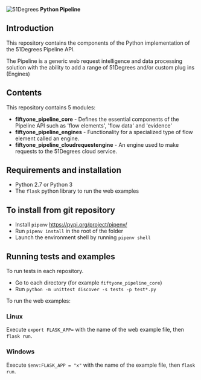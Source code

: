 ![51Degrees](https://51degrees.com/DesktopModules/FiftyOne/Distributor/Logo.ashx?utm_source=github&utm_medium=repository&utm_content=readme_main&utm_campaign=python-open-source "Data rewards the curious") **Python Pipeline**

## Introduction
This repository contains the components of the Python implementation of the 51Degrees Pipeline API.

The Pipeline is a generic web request intelligence and data processing solution with the ability to add a range of 51Degrees and/or custom plug ins (Engines) 

## Contents
This repository contains 5 modules:

- **fiftyone_pipeline_core** - Defines the essential components of the Pipeline API such as 'flow elements', 'flow data' and 'evidence'
- **fiftyone_pipeline_engines** - Functionality for a specialized type of flow element called an engine.
- **fiftyone_pipeline_cloudrequestengine** - An engine used to make requests to the 51Degrees cloud service.

## Requirements and installation

* Python 2.7 or Python 3
* The `flask` python library to run the web examples 

## To install from git repository

* Install `pipenv` https://pypi.org/project/pipenv/
* Run `pipenv install` in the root of the folder
* Launch the environment shell by running `pipenv shell`

## Running tests and examples

To run tests in each repository.

* Go to each directory (for example `fiftyone_pipeline_core`)
* Run `python -m unittest discover -s tests -p test*.py`

To run the web examples:

### Linux

Execute `export FLASK_APP=` with the name of the web example file, then `flask run`.

### Windows

Execute `$env:FLASK_APP = "x"` with the name of the example file, then `flask run`.
